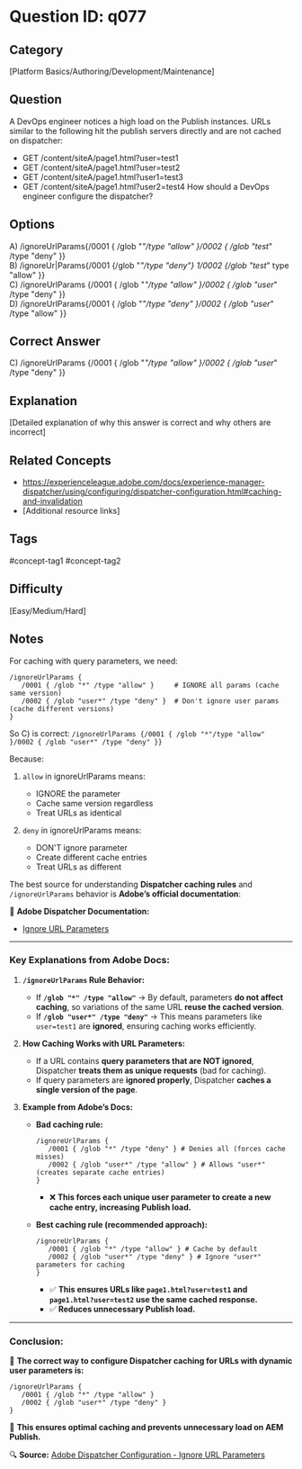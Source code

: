 # Question ID: q077

## Category
[Platform Basics/Authoring/Development/Maintenance]

## Question
A DevOps engineer notices a high load on the Publish instances. URLs similar to the following hit the publish servers directly and are not cached on dispatcher:
- GET /content/siteA/page1.html?user=test1
- GET /content/siteA/page1.html?user=test2
- GET /content/siteA/page1.html?user1=test3
- GET /content/siteA/page1.html?user2=test4
How should a DevOps engineer configure the dispatcher?

## Options
A) /ignoreUrlParams{/0001 { /glob "*"/type "allow" }/0002 { /glob "test*" /type "deny" }}  <br /> 
B) /ignoreUr|Params{/0001 {/glob "*"/type "deny"} 1/0002 {/glob "test*" type "allow" }}  <br /> 
C) /ignoreUrlParams {/0001 { /glob "*"/type "allow" }/0002 { /glob "user*" /type "deny" }}  <br /> 
D) /ignoreUrlParams{/0001 { /glob "*"/type "deny" }/0002 { /glob "user*" /type "allow" }}  <br /> 

## Correct Answer
C) /ignoreUrlParams {/0001 { /glob "*"/type "allow" }/0002 { /glob "user*" /type "deny" }}

## Explanation
[Detailed explanation of why this answer is correct and why others are incorrect]

## Related Concepts
- https://experienceleague.adobe.com/docs/experience-manager-dispatcher/using/configuring/dispatcher-configuration.html#caching-and-invalidation
- [Additional resource links]

## Tags
#concept-tag1 #concept-tag2

## Difficulty
[Easy/Medium/Hard]

## Notes
For caching with query parameters, we need:
```
/ignoreUrlParams {
   /0001 { /glob "*" /type "allow" }     # IGNORE all params (cache same version)
   /0002 { /glob "user*" /type "deny" }  # Don't ignore user params (cache different versions)
}
```

So C) is correct: `/ignoreUrlParams {/0001 { /glob "*"/type "allow" }/0002 { /glob "user*" /type "deny" }}`

Because:
1. `allow` in ignoreUrlParams means:
   - IGNORE the parameter
   - Cache same version regardless
   - Treat URLs as identical

2. `deny` in ignoreUrlParams means:
   - DON'T ignore parameter
   - Create different cache entries
   - Treat URLs as different


The best source for understanding **Dispatcher caching rules** and `/ignoreUrlParams` behavior is **Adobe’s official documentation**:  

🔗 **Adobe Dispatcher Documentation:**  
- [Ignore URL Parameters](https://experienceleague.adobe.com/docs/experience-manager-dispatcher/using/configuring/dispatcher-configuration.html#caching-and-invalidation)  

---

### **Key Explanations from Adobe Docs:**
1. **`/ignoreUrlParams` Rule Behavior:**  
   - If **`/glob "*" /type "allow"`** → By default, parameters **do not affect caching**, so variations of the same URL **reuse the cached version**.  
   - If **`/glob "user*" /type "deny"`** → This means parameters like `user=test1` are **ignored**, ensuring caching works efficiently.  

2. **How Caching Works with URL Parameters:**  
   - If a URL contains **query parameters that are NOT ignored**, Dispatcher **treats them as unique requests** (bad for caching).  
   - If query parameters are **ignored properly**, Dispatcher **caches a single version of the page**.  

3. **Example from Adobe’s Docs:**  
   - **Bad caching rule:**  
     ```plaintext
     /ignoreUrlParams {
        /0001 { /glob "*" /type "deny" } # Denies all (forces cache misses)
        /0002 { /glob "user*" /type "allow" } # Allows "user*" (creates separate cache entries)
     }
     ```
     - ❌ **This forces each unique user parameter to create a new cache entry, increasing Publish load.**  

   - **Best caching rule (recommended approach):**  
     ```plaintext
     /ignoreUrlParams {
        /0001 { /glob "*" /type "allow" } # Cache by default
        /0002 { /glob "user*" /type "deny" } # Ignore "user*" parameters for caching
     }
     ```
     - ✅ **This ensures URLs like `page1.html?user=test1` and `page1.html?user=test2` use the same cached response.**  
     - ✅ **Reduces unnecessary Publish load.**  

---

### **Conclusion:**
📌 **The correct way to configure Dispatcher caching for URLs with dynamic user parameters is:**  
```plaintext
/ignoreUrlParams {
   /0001 { /glob "*" /type "allow" }     
   /0002 { /glob "user*" /type "deny" }
}
```
🚀 **This ensures optimal caching and prevents unnecessary load on AEM Publish.**  

🔍 **Source:** [Adobe Dispatcher Configuration - Ignore URL Parameters](https://experienceleague.adobe.com/docs/experience-manager-dispatcher/using/configuring/dispatcher-configuration.html#caching-and-invalidation)